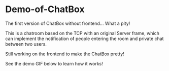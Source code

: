 # Demo-of-ChatBox
The first version of ChatBox without frontend... What a pity! 

This is a chatroom based on the TCP with an original Server frame, which can implement the notification of people entering the room and private chat between two users. 

Still working on the frontend to make the ChatBox pretty! 

See the demo GIF below to learn how it works! 
